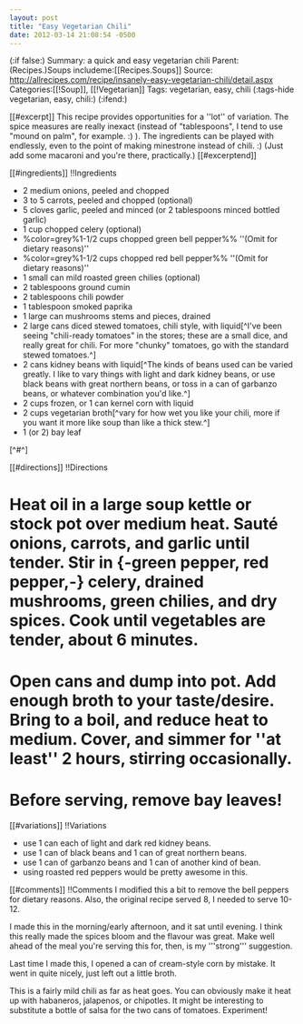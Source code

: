 ```yaml
---
layout: post
title: "Easy Vegetarian Chili"
date: 2012-03-14 21:08:54 -0500
---
```

(:if false:)
Summary: a quick and easy vegetarian chili 
Parent:(Recipes.)Soups
includeme:[[Recipes.Soups]]
Source: http://allrecipes.com/recipe/insanely-easy-vegetarian-chili/detail.aspx
Categories:[[!Soup]], [[!Vegetarian]]
Tags: vegetarian, easy, chili
(:tags-hide  vegetarian, easy, chili:)
(:ifend:)

[[#excerpt]]
This recipe provides opportunities for a ''lot'' of variation. The spice measures are really inexact (instead of "tablespoons", I tend to use "mound on palm", for example. :) ). The ingredients can be played with endlessly, even to the point of making minestrone instead of chili. :) (Just add some macaroni and you're there, practically.)
[[#excerptend]]


[[#ingredients]]
!!Ingredients
* 2 medium onions, peeled and chopped
* 3 to 5 carrots, peeled and chopped (optional)
* 5 cloves garlic, peeled and minced (or 2 tablespoons minced bottled garlic)
* 1 cup chopped celery (optional)
* %color=grey%1-1/2 cups chopped green bell pepper%% ''(Omit for dietary reasons)''
* %color=grey%1-1/2 cups chopped red bell pepper%% ''(Omit for dietary reasons)''
* 1 small can mild roasted green chilies (optional)
* 2 tablespoons ground cumin
* 2 tablespoons chili powder
* 1 tablespoon smoked paprika
* 1 large can mushrooms stems and pieces, drained
* 2 large cans diced stewed tomatoes, chili style, with liquid[^I've been seeing "chili-ready tomatoes" in the stores; these are a small dice, and really great for chili. For more "chunky" tomatoes, go with the standard stewed tomatoes.^]
* 2 cans kidney beans with liquid[^The kinds of beans used can be varied greatly. I like to vary things with light and dark kidney beans, or use black beans with great northern beans, or toss in a can of garbanzo beans, or whatever combination you'd like.^]
* 2 cups frozen, or 1 can kernel corn with liquid
* 2 cups vegetarian broth[^vary for how wet you like your chili, more if you want it more like soup than like a thick stew.^]
* 1 (or 2) bay leaf

[^#^]


[[#directions]]
!!Directions

# Heat oil in a large soup kettle or stock pot over medium heat. Saut&eacute; onions, carrots, and garlic until tender. Stir in {-green pepper, red pepper,-} celery, drained mushrooms, green chilies, and dry spices. Cook until vegetables are tender, about 6 minutes.

# Open cans and dump into pot. Add enough broth to your taste/desire. Bring to a boil, and reduce heat to medium. Cover, and simmer for ''at least'' 2 hours, stirring occasionally.

# Before serving, remove bay leaves!

[[#variations]]
!!Variations

* use 1 can each of light and dark red kidney beans.
* use 1 can of black beans and 1 can of great northern beans.
* use 1 can of garbanzo beans and 1 can of another kind of bean.
* using roasted red peppers would be pretty awesome in this.

[[#comments]]
!!Comments
I modified this a bit to remove the bell peppers for dietary reasons. Also, the original recipe served 8, I needed to serve 10-12.

I made this in the morning/early afternoon, and it sat until evening. I think this really made the spices bloom and the flavour was great. Make well ahead of the meal you're serving this for, then, is my '''strong''' suggestion.

Last time I made this, I opened a can of cream-style corn by mistake. It went in quite nicely, just left out a little broth.

This is a fairly mild chili as far as heat goes. You can obviously make it heat up with habaneros, jalapenos, or chipotles. It might be interesting to substitute a bottle of salsa for the two cans of tomatoes. Experiment!

